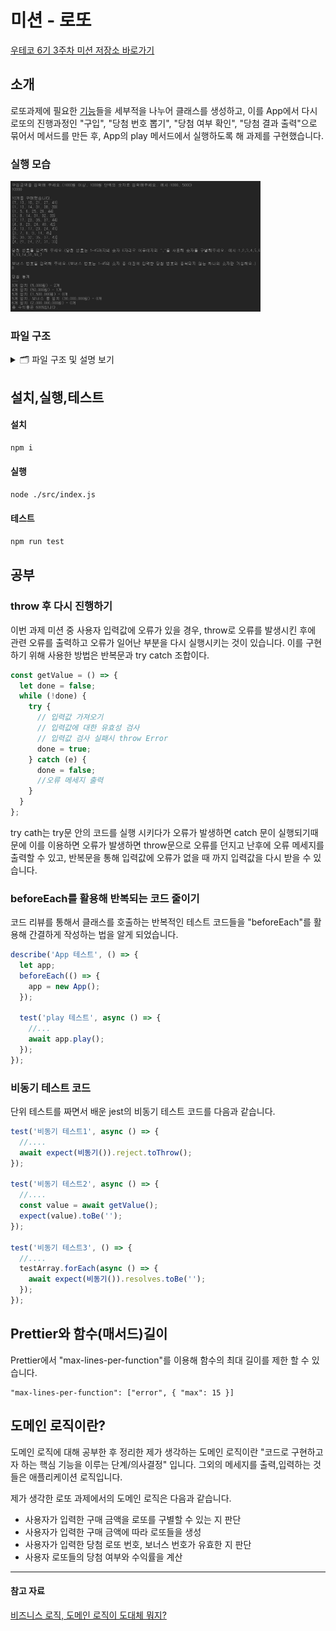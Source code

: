 # 미션 - 로또

[우테코 6기 3주차 미션 저장소 바로가기](https://github.com/woowacourse-precourse/javascript-lotto-6)

## 소개

로또과제에 필요한 [기능](https://github.com/BadaHertz52/javascript-lotto-6/blob/badahertz52/docs/README.md)들을 세부적을 나누어 클래스를 생성하고, 이를 App에서 다시 로또의 진행과정인 "구입", "당첨 번호 뽑기", "당첨 여부 확인", "당첨 결과 출력"으로 묶어서 메서드를 만든 후, App의 play 메서드에서 실행하도록 해 과제를 구현했습니다.

### 실행 모습

<div>
  <img src="./readmeImages/lotto.png"alt="기능구현 모습" width="400px"/>
</div>

### 파일 구조

<details>
<summary> 🗂️ 파일 구조 및 설명 보기</summary>
<div markdown="1">

```
📦src
 ┣ 📂constants
 ┃ ┣ 📜index.js
 ┃ ┣ 📜Message.js : 메세지와 관련된 변수 관리
 ┃ ┗ 📜Rule.js : 게임 룰에 대한 변수 관리
 ┣ 📂controllers
 ┃ ┣ 📜Cashier.js :구매 금액 입력값을 받아 이를 Payment에 전달해 유효성 검사를 실행 후 구매 금액에 따른 로또 발행
 ┃ ┣ 📜DrawingMachine.js: 당첨번호,보너스 번호에 대한 입력값을 받아 Lotto,BonusBall에 전달해 유효성 검사 후 이를 반환
 ┃ ┣ 📜index.js
 ┃ ┣ 📜InputController.js : 입력에 대한 컨트롤 담당 (입력값 받아 이를 다른 형태로 변환 후 이를 반환)
 ┃ ┗ 📜OutputController.js : 메세지 출력에 대한 컨트롤 (데이터를 받아서 출력 메세지에 맞게 변환 후 이를 출력하도록 함)
 ┣ 📂models
 ┃ ┣ 📜BonusBall.js : 보너스 번호를 받아서 이에 대한 유효성 검사 진행 후 유효한 보너스 번호 반환
 ┃ ┣ 📜Calculator.js : 당첨 결과에 따른 당첨금과 수익률 계산
 ┃ ┣ 📜Checker.js : 사용자 로또 번호와 당첨번호,보너스번호를 비교해 당첨 결과를 계산
 ┃ ┣ 📜CustomError.js : 새로운 Error타입을 생성
 ┃ ┣ 📜index.js
 ┃ ┗ 📜Payment.js : 구매 금액에 대한 유효성 검사 후 유효한 구매 금액을 반환
 ┣ 📂utils
 ┃ ┣ 📜index.js
 ┃ ┣ 📜Money.js  : 글자형태의 돈을 숫자로 변경하는 유틸 함수 관리
 ┃ ┣ 📜RandomNumbers.js : 랜덤 숫자에 관한 유틸 함수 관리
 ┃ ┣ 📜Sort.js : 배열의 졍렬에 대한 유틸 함수 관리
 ┃ ┗ 📜Validate.js : 유효성 검사에 자주 사용하는 유틸함수 관리
 ┣ 📂view
 ┃ ┣ 📜index.js
 ┃ ┣ 📜InputView.js : 사용자에게 입력값을 받음
 ┃ ┗ 📜OutputView.js :  메세지를 출력
 ┣ 📜App.js
 ┣ 📜index.js
 ┗ 📜Lotto.js : 로또 번호에 대한 유효성 검사 후 유효한 로또 번호를 반환
```

</div>
</details>

## 설치,실행,테스트

#### 설치

```bash
npm i
```

#### 실행

```bash
node ./src/index.js
```

#### 테스트

```bash
npm run test
```

## 공부

### throw 후 다시 진행하기

이번 과제 미션 중 사용자 입력값에 오류가 있을 경우, throw로 오류를 발생시킨 후에 관련 오류를 출력하고 오류가 일어난 부분을 다시 실행시키는 것이 있습니다.
이를 구현하기 위해 사용한 방법은 반복문과 try catch 조합이다.

```js
const getValue = () => {
  let done = false;
  while (!done) {
    try {
      // 입력값 가져오기
      // 입력값에 대한 유효성 검사
      // 입력값 검사 실패시 throw Error
      done = true;
    } catch (e) {
      done = false;
      //오류 메세지 출력
    }
  }
};
```

try cath는 try문 안의 코드를 실행 시키다가 오류가 발생하면 catch 문이 실행되기때문에 이를 이용하면 오류가 발생하면 throw문으로 오류를 던지고 난후에 오류 메세지를 출력할 수 있고,
반복문을 통해 입력값에 오류가 없을 때 까지 입력값을 다시 받을 수 있습니다.

### beforeEach를 활용해 반복되는 코드 줄이기

코드 리뷰를 통해서 클래스를 호출하는 반복적인 테스트 코드들을 "beforeEach"를 활용해 간결하게 작성하는 법을 알게 되었습니다.

```js
describe('App 테스트', () => {
  let app;
  beforeEach(() => {
    app = new App();
  });

  test('play 테스트', async () => {
    //...
    await app.play();
  });
});
```

### 비동기 테스트 코드

단위 테스트를 짜면서 배운 jest의 비동기 테스트 코드를 다음과 같습니다.

```js
test('비동기 테스트1', async () => {
  //....
  await expect(비동기()).reject.toThrow();
});

test('비동기 테스트2', async () => {
  //....
  const value = await getValue();
  expect(value).toBe('');
});

test('비동기 테스트3', () => {
  //....
  testArray.forEach(async () => {
    await expect(비동기()).resolves.toBe('');
  });
});
```

## Prettier와 함수(매서드)길이

Prettier에서 "max-lines-per-function"를 이용해 함수의 최대 길이를 제한 할 수 있습니다.

```
"max-lines-per-function": ["error", { "max": 15 }]
```

## 도메인 로직이란?

도메인 로직에 대해 공부한 후 정리한 제가 생각하는 도메인 로직이란 "코드로 구현하고자 하는 핵심 기능을 이루는 단계/의사결정" 입니다. 그외의 메세지를 출력,입력하는 것들은 애플리케이션 로직입니다.

제가 생각한 로또 과제에서의 도메인 로직은 다음과 같습니다.

- 사용자가 입력한 구매 금액을 로또를 구별할 수 있는 지 판단
- 사용자가 입력한 구매 금액에 따라 로또들을 생성
- 사용자가 입력한 당첨 로또 번호, 보너스 번호가 유효한 지 판단
- 사용자 로또들의 당첨 여부와 수익률을 계산

---

#### 참고 자료

[비즈니스 로직, 도메인 로직이 도대체 뭐지?](https://velog.io/@eddy_song/domain-logic)
